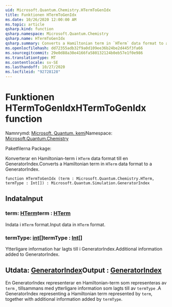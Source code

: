 ```yaml
---
uid: Microsoft.Quantum.Chemistry.HTermToGenIdx
title: Funktionen HTermToGenIdx
ms.date: 10/26/2020 12:00:00 AM
ms.topic: article
qsharp.kind: function
qsharp.namespace: Microsoft.Quantum.Chemistry
qsharp.name: HTermToGenIdx
qsharp.summary: Converts a Hamiltonian term in `HTerm` data format to a GeneratorIndex.
ms.openlocfilehash: dd72355adb32f9a0d109ee36b24be2d445f3fa66
ms.sourcegitcommit: 29e0d88a30e4166fa580132124b0eb57e1f0e986
ms.translationtype: MT
ms.contentlocale: sv-SE
ms.lasthandoff: 10/27/2020
ms.locfileid: "92728128"
---
```

# <a name="htermtogenidx-function"></a><span data-ttu-id="22986-102">Funktionen HTermToGenIdx</span><span class="sxs-lookup"><span data-stu-id="22986-102">HTermToGenIdx function</span></span>

<span data-ttu-id="22986-103">Namnrymd: [Microsoft. Quantum. kemi](xref:Microsoft.Quantum.Chemistry)</span><span class="sxs-lookup"><span data-stu-id="22986-103">Namespace: [Microsoft.Quantum.Chemistry](xref:Microsoft.Quantum.Chemistry)</span></span>

<span data-ttu-id="22986-104">Paketfilerna [](https://nuget.org/packages/)</span><span class="sxs-lookup"><span data-stu-id="22986-104">Package: [](https://nuget.org/packages/)</span></span>


<span data-ttu-id="22986-105">Konverterar en Hamiltonian-term i `HTerm` data format till en GeneratorIndex.</span><span class="sxs-lookup"><span data-stu-id="22986-105">Converts a Hamiltonian term in `HTerm` data format to a GeneratorIndex.</span></span>

```qsharp
function HTermToGenIdx (term : Microsoft.Quantum.Chemistry.HTerm, termType : Int[]) : Microsoft.Quantum.Simulation.GeneratorIndex
```


## <a name="input"></a><span data-ttu-id="22986-106">Indata</span><span class="sxs-lookup"><span data-stu-id="22986-106">Input</span></span>

### <a name="term--hterm"></a><span data-ttu-id="22986-107">term: [HTerm](xref:Microsoft.Quantum.Chemistry.HTerm)</span><span class="sxs-lookup"><span data-stu-id="22986-107">term : [HTerm](xref:Microsoft.Quantum.Chemistry.HTerm)</span></span>

<span data-ttu-id="22986-108">Indata i `HTerm` format.</span><span class="sxs-lookup"><span data-stu-id="22986-108">Input data in `HTerm` format.</span></span>


### <a name="termtype--int"></a><span data-ttu-id="22986-109">termType: [int](xref:microsoft.quantum.lang-ref.int)[]</span><span class="sxs-lookup"><span data-stu-id="22986-109">termType : [Int](xref:microsoft.quantum.lang-ref.int)[]</span></span>

<span data-ttu-id="22986-110">Ytterligare information har lagts till i GeneratorIndex.</span><span class="sxs-lookup"><span data-stu-id="22986-110">Additional information added to GeneratorIndex.</span></span>



## <a name="output--generatorindex"></a><span data-ttu-id="22986-111">Utdata: [GeneratorIndex](xref:Microsoft.Quantum.Simulation.GeneratorIndex)</span><span class="sxs-lookup"><span data-stu-id="22986-111">Output : [GeneratorIndex](xref:Microsoft.Quantum.Simulation.GeneratorIndex)</span></span>

<span data-ttu-id="22986-112">En GeneratorIndex representerar en Hamiltonian-term som representeras av `term` , tillsammans med ytterligare information som lagts till av `termType` .</span><span class="sxs-lookup"><span data-stu-id="22986-112">A GeneratorIndex representing a Hamiltonian term represented by `term`, together with additional information added by `termType`.</span></span>